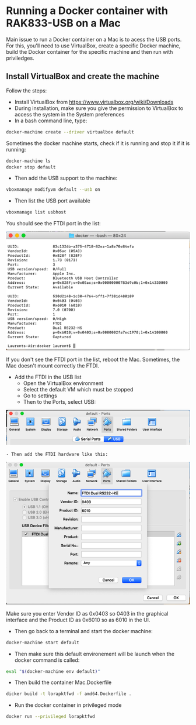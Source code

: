 # Running a Docker container with RAK833-USB on a Mac

Main issue to run a Docker container on a Mac is to acess the USB ports. For this, you'll need to use VirtualBox, create a specific Docker machine, build the Docker container for the specific machine and then run with priviledges.

## Install VirtualBox and create the machine

Follow the steps:

- Install VirtualBox from https://www.virtualbox.org/wiki/Downloads
- During installation, make sure you give the permission to VirtualBox to access the system in the System preferences
- In a bash command line, type:

```bash
docker-machine create --driver virtualbox default
```

Sometimes the docker machine starts, check if it is running and stop it if it is running:

```bash
docker-machine ls
docker stop default
```

- Then add the USB support to the machine:

```bash
vboxmanage modifyvm default --usb on
```

- Then list the USB port available

```bash 
vboxmanage list usbhost
```

You should see the FTDI port in the list:

![usblist](/images/usblist.png)

If you don't see the FTDI port in the list, reboot the Mac. Sometimes, the Mac doesn't mount correctly the FTDI.

- Add the FTDI in the USB list
    - Open the VirtualBox environment
    - Select the default VM which must be stopped
    - Go to settings
    - Then to the Ports, select USB:

![usb port](/images/usbmenu.png)

    - Then add the FTDI hardware like this:

![usb ftdi](/images/addusb.png)

Make sure you enter Vendor ID as 0x0403 so 0403 in the graphical interface and the Product ID as 0x6010 so as 6010 in the UI.

- Then go back to a terminal and start the docker machine:

```bash
docker-machine start default
```

- Then make sure this default environement will be launch when the docker command is called:

```bash
eval "$(docker-machine env default)"
```

- Then build the container Mac.Dockerfile

```bash
dicker build -t lorapktfwd -f amd64.Dockerfile .
```

- Run the docker container in privileged mode

```bash
docker run --privileged lorapktfwd
```
